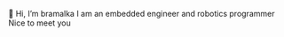 👋 Hi, I’m bramalka
I am an embedded engineer and robotics programmer
Nice to meet you

<!---
bramalka/bramalka is a ✨ special ✨ repository because its `README.md` (this file) appears on your GitHub profile.
You can click the Preview link to take a look at your changes.
--->
